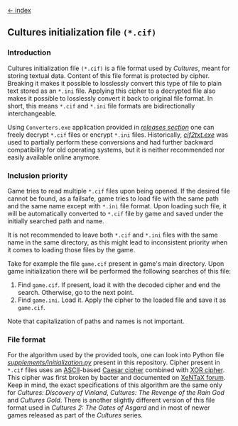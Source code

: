[← index](../index.md)

## Cultures initialization file `(*.cif)`

### Introduction

Cultures initialization file `(*.cif)` is a file format used by *Cultures*,
meant for storing textual data. Content of this file format is protected by
cipher. Breaking it makes it possible to losslessly convert this type of file
to plain text stored as an `*.ini` file. Applying this cipher to a decrypted
file also makes it possible to losslessly convert it back to original file
format. In short, this means `*.cif` and `*.ini` file formats are
bidirectionally interchangeable.

Using `Converters.exe` application provided in [*releases section*](https://github.com/Mikulus6/Cultures-map-editor/releases)
one can freely decrypt `*.cif` files or encrypt `*.ini` files. Historically,
[*cif2txt.exe*](https://web.archive.org/web/20210724220815/https://forum.xentax.com/viewtopic.php?t=3711)
was used to partially perform these conversions and had further backward
compatibility for old operating systems, but it is neither recommended nor
easily available online anymore.

### Inclusion priority

Game tries to read multiple `*.cif` files upon being opened. If the desired
file cannot be found, as a failsafe, game tries to load file with the same
path and the same name except with `*.ini` file format. Upon loading such
file, it will be automatically converted to `*.cif` file by game and saved
under the initially searched path and name.

It is not recommended to leave both `*.cif` and `*.ini` files with the same
name in the same directory, as this might lead to inconsistent priority when
it comes to loading those files by the game.

Take for example the file `game.cif` present in game's main directory. Upon
game initialization there will be performed the following searches of this
file:
1. Find `game.cif`. If present, load it with the decoded cipher and end the
   search. Otherwise, go to the next point.
2. Find `game.ini`. Load it. Apply the cipher to the loaded file and save it
   as `game.cif`.

Note that capitalization of paths and names is not important.

### File format

For the algorithm used by the provided tools, one can look into Python file
[*supplements/initialization.py*](../../supplements/initialization.py) present
in this repository. Cipher present in `*.cif` files uses an
[ASCII](https://en.wikipedia.org/wiki/ASCII)-based
[Caesar cipher](https://en.wikipedia.org/wiki/Caesar_cipher) combined with
[XOR cipher](https://en.wikipedia.org/wiki/XOR_cipher). This cipher was
first broken by bacter and documented on
[XeNTaX forum](https://web.archive.org/web/20210724220815/https://forum.xentax.com/viewtopic.php?t=3711).
Keep in mind, the exact specifications of this algorithm are the same only for
*Cultures: Discovery of Vinland*, *Cultures: The Revenge of the Rain God* and
*Cultures Gold*. There is another slightly different version of this file
format used in *Cultures 2: The Gates of Asgard* and in most of newer games
released as part of the *Cultures* series.
